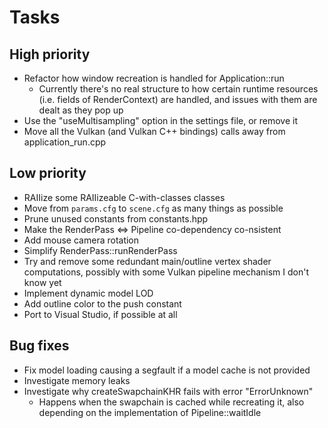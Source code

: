 # Tasks

## High priority

- Refactor how window recreation is handled for Application::run
  - Currently there's no real structure to how certain runtime resources
    (i.e. fields of RenderContext) are handled, and issues with them are
    dealt as they pop up
- Use the "useMultisampling" option in the settings file, or remove it
- Move all the Vulkan (and Vulkan C++ bindings) calls away from application_run.cpp

## Low priority

- RAIIize some RAIIizeable C-with-classes classes
- Move from `params.cfg` to `scene.cfg` as many things as possible
- Prune unused constants from constants.hpp
- Make the RenderPass <=> Pipeline co-dependency co-nsistent
- Add mouse camera rotation
- Simplify RenderPass::runRenderPass
- Try and remove some redundant main/outline vertex shader computations,
  possibly with some Vulkan pipeline mechanism I don't know yet
- Implement dynamic model LOD
- Add outline color to the push constant
- Port to Visual Studio, if possible at all

## Bug fixes

- Fix model loading causing a segfault if a model cache is not provided
- Investigate memory leaks
- Investigate why createSwapchainKHR fails with error "ErrorUnknown"
  - Happens when the swapchain is cached while recreating it, also
    depending on the implementation of Pipeline::waitIdle
